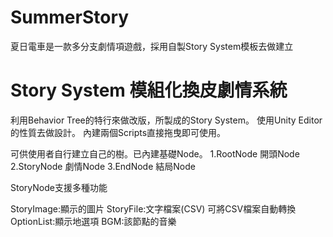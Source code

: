 # SummerStory
夏日電車是一款多分支劇情項遊戲，採用自製Story System模板去做建立


# Story System 模組化換皮劇情系統
利用Behavior Tree的特行來做改版，所製成的Story System。
使用Unity Editor的性質去做設計。
內建兩個Scripts直接拖曳即可使用。

可供使用者自行建立自己的樹。已內建基礎Node。
1.RootNode 開頭Node
2.StoryNode 劇情Node
3.EndNode 結局Node

StoryNode支援多種功能

StoryImage:顯示的圖片
StoryFile:文字檔案(CSV) 可將CSV檔案自動轉換
OptionList:顯示地選項
BGM:該節點的音樂


